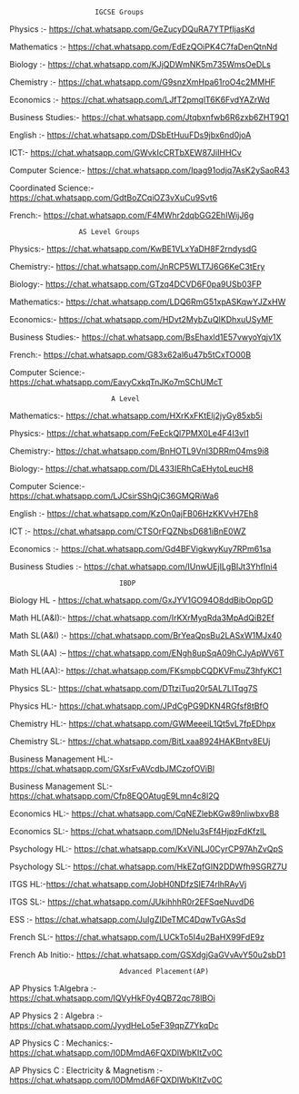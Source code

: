 
                         IGCSE Groups
                             
                             
Physics :- <https://chat.whatsapp.com/GeZucyDQuRA7YTPfIjasKd>

Mathematics :- <https://chat.whatsapp.com/EdEzQOiPK4C7faDenQtnNd>

Biology :- <https://chat.whatsapp.com/KJjQDWmNK5m735WmsOeDLs>

Chemistry :- <https://chat.whatsapp.com/G9snzXmHpa61roO4c2MMHF>

Economics :- <https://chat.whatsapp.com/LJfT2pmqlT6K6FvdYAZrWd>

Business Studies:- <https://chat.whatsapp.com/Jtqbxnfwb6R6zxb6ZHT9Q1>

English :- <https://chat.whatsapp.com/DSbEtHuuFDs9jbx6nd0joA>

ICT:- <https://chat.whatsapp.com/GWvkIcCRTbXEW87JiIHHCv>

Computer Science:- <https://chat.whatsapp.com/Ipag91odjq7AsK2ySaoR43>

Coordinated Science:- <https://chat.whatsapp.com/GdtBoZCqiOZ3vXuCu9Svt6>

French:- <https://chat.whatsapp.com/F4MWhr2dqbGG2EhIWijJ6g>


                     AS Level Groups
                     
                     
Physics:- <https://chat.whatsapp.com/KwBE1VLxYaDH8F2rndysdG>

Chemistry:- <https://chat.whatsapp.com/JnRCP5WLT7J6G6KeC3tEry>

Biology:- <https://chat.whatsapp.com/GTzq4DCVD6F0pa9USb03FP>

Mathematics:- <https://chat.whatsapp.com/LDQ6RmG51xpASKqwYJZxHW>

Economics:- <https://chat.whatsapp.com/HDvt2MybZuQIKDhxuUSyMF>

Business Studies:- <https://chat.whatsapp.com/BsEhaxld1E57vwyoYqjv1X>

French:- <https://chat.whatsapp.com/G83x62al6u47b5tCxTO00B>

Computer Science:- <https://chat.whatsapp.com/EavyCxkqTnJKo7mSChUMcT>
                                      
                                      
                             A Level
                             
                             
Mathematics:- <https://chat.whatsapp.com/HXrKxFKtElj2jyGy85xb5i>

Physics:- <https://chat.whatsapp.com/FeEckQl7PMX0Le4F4I3vl1>

Chemistry:- <https://chat.whatsapp.com/BnHOTL9Vnl3DRRm04ms9i8>

Biology:- <https://chat.whatsapp.com/DL433IERhCaEHytoLeucH8>

Computer Science:- <https://chat.whatsapp.com/LJCsirSShQjC36GMQRiWa6>

English :- <https://chat.whatsapp.com/KzOn0ajFB06HzKKVvH7Eh8>

ICT :- <https://chat.whatsapp.com/CTSOrFQZNbsD681iBnE0WZ>

Economics :- <https://chat.whatsapp.com/Gd4BFVigkwyKuy7RPm61sa>

Business Studies :- <https://chat.whatsapp.com/IUnwUEjILgBIJt3YhfIni4>



                               IBDP
                               
                               
Biology HL - <https://chat.whatsapp.com/GxJYV1GO94O8ddBibOppGD>

 Math HL(A&I):- <https://chat.whatsapp.com/IrKXrMyqRda3MpAdQiB2Ef>
 
 Math SL(A&I) :- <https://chat.whatsapp.com/BrYeaQpsBu2LASxW1MJx40>

Math SL(AA) :– <https://chat.whatsapp.com/ENgh8upSqA09hCJyApWV6T>

Math HL(AA):-  <https://chat.whatsapp.com/FKsmpbCQDKVFmuZ3hfyKC1>

Physics SL:- <https://chat.whatsapp.com/DTtziTuq20r5AL7LITqg7S>

Physics HL:- <https://chat.whatsapp.com/JPdCgPG9DKN4RGfsf8tBfO>

Chemistry HL:- <https://chat.whatsapp.com/GWMeeeiL1Qt5vL7fpEDhpx>

Chemistry SL:- <https://chat.whatsapp.com/BitLxaa8924HAKBntv8EUj>

Business Management HL:- <https://chat.whatsapp.com/GXsrFvAVcdbJMCzofOViBl>

Business Management SL:- <https://chat.whatsapp.com/Cfp8EQOAtugE9Lmn4c8l2Q>

Economics HL:- <https://chat.whatsapp.com/CqNEZlebKGw89nliwbxvB8>

Economics SL:- <https://chat.whatsapp.com/IDNeIu3sFf4HjpzFdKfzlL>

Psychology HL:- <https://chat.whatsapp.com/KxViNLJ0CyrCP97AhZvQpS>

Psychology SL:- <https://chat.whatsapp.com/HkEZqfGIN2DDWfh9SGRZ7U>

ITGS HL:-<https://chat.whatsapp.com/JobH0NDfzSIE74rlhRAyVj>

ITGS SL:- <https://chat.whatsapp.com/JUkihhhR0r2EFSqeNuvdD6>

ESS :-  <https://chat.whatsapp.com/JuIgZIDeTMC4DqwTvGAsSd>

French SL:- <https://chat.whatsapp.com/LUCkTo5I4u2BaHX99FdE9z>

French Ab Initio:- <https://chat.whatsapp.com/GSXdgjGaGVvAvY50u2sbD1>



                               Advanced Placement(AP)
                                
                                
AP Physics 1:Algebra :- <https://chat.whatsapp.com/IQVyHkF0y4QB72qc78lBOi>

AP Physics 2 : Algebra :- <https://chat.whatsapp.com/JyydHeLo5eF39qpZ7YkqDc>

AP Physics C : Mechanics:- <https://chat.whatsapp.com/I0DMmdA6FQXDlWbKItZv0C>

AP Physics C : Electricity & Magnetism :-  <https://chat.whatsapp.com/I0DMmdA6FQXDlWbKItZv0C>








